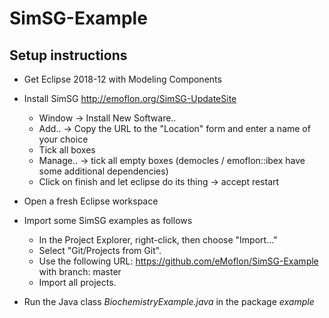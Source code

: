 # SimSG-Example

## Setup instructions
* Get Eclipse 2018-12 with Modeling Components

* Install SimSG http://emoflon.org/SimSG-UpdateSite
  * Window -> Install New Software..
  * Add.. -> Copy the URL to the "Location" form and enter a name of your choice
  * Tick all boxes
  * Manage.. -> tick all empty boxes (democles / emoflon::ibex have some additional dependencies)
  * Click on finish and let eclipse do its thing -> accept restart

* Open a fresh Eclipse workspace
* Import some SimSG examples as follows
  * In the Project Explorer, right-click, then choose "Import..."
  * Select "Git/Projects from Git".
  * Use the following URL: https://github.com/eMoflon/SimSG-Example with branch: master
  * Import all projects.

* Run the Java class *BiochemistryExample.java* in the package *example*
